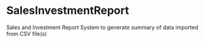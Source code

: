 # SalesInvestmentReport
Sales and Investment Report System to generate summary of data imported from CSV file(s)
